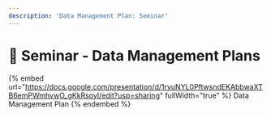 ```yaml
---
description: 'Data Management Plan: Seminar'
---
```


# 🔴 Seminar - Data Management Plans

{% embed url="https://docs.google.com/presentation/d/1ryuNYL0PftwsndEKAbbwaXTB6emPWmhvwO_gKkRsoyI/edit?usp=sharing" fullWidth="true" %}
Data Management Plan
{% endembed %}

